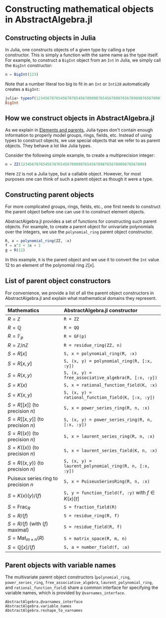 # Constructing mathematical objects in AbstractAlgebra.jl

## Constructing objects in Julia

In Julia, one constructs objects of a given type by calling a type constructor. This is
simply a function with the same name as the type itself. For example, to construct a
`BigInt` object from an `Int` in Julia, we simply call the `BigInt` constructor:

```julia
n = BigInt(123)
```

Note that a number literal too big to fit in an `Int` or `Int128` automatically creates
a `BigInt`:

```julia
julia> typeof(12345678765456787654567890987654567898765678909876567890)
BigInt
```

## How we construct objects in AbstractAlgebra.jl

As we explain in [Elements and parents](https://nemocas.github.io/AbstractAlgebra.jl/dev/extending_abstractalgebra/#Elements-and-parents), Julia types
don't contain enough information to properly model groups, rings, fields, etc.
Instead of using types to construct objects, we use special objects that we
refer to as parent objects. They behave a lot like Julia types.

Consider the following simple example, to create a multiprecision integer:

```julia
n = ZZ(12345678765456787654567890987654567898765678909876567890)
```

Here `ZZ` is not a Julia type, but a callable object. However, for most purposes
one can think of such a parent object as though it were a type.

## Constructing parent objects

For more complicated groups, rings, fields, etc., one first needs to construct the
parent object before one can use it to construct element objects.

AbstractAlgebra.jl provides a set of functions for constructing such parent objects.
For example, to create a parent object for univariate polynomials over the integers,
we use the `polynomial_ring` parent object constructor.

```julia
R, x = polynomial_ring(ZZ, :x)
f = x^3 + 3x + 1
g = R(12)
```

In this example, `R` is the parent object and we use it to convert the `Int` value
$12$ to an element of the polynomial ring $\mathbb{Z}[x]$.

## List of parent object constructors

For convenience, we provide a list of all the parent object constructors in
AbstractAlgebra.jl and explain what mathematical domains they represent.

| Mathematics                          | AbstractAlgebra.jl constructor                        |
|:-------------------------------------|:------------------------------------------------------|
| $R = \mathbb{Z}$                     | `R = ZZ`                                              |
| $R = \mathbb{Q}$                     | `R = QQ`                                              |
| $R = \mathbb{F}_{p}$                 | `R = GF(p)`                                           |
| $R = \mathbb{Z}/n\mathbb{Z}$         | `R = residue_ring(ZZ, n)`                             |
| $S = R[x]$                           | `S, x = polynomial_ring(R, :x)`                       |
| $S = R[x, y]$                        | `S, (x, y) = polynomial_ring(R, [:x, :y])`            |
| $S = R\langle x, y\rangle$           | `S, (x, y) = free_associative_algebra(R, [:x, :y])`   |
| $S = K(x)$                           | `S, x = rational_function_field(K, :x)`               |
| $S = K(x, y)$                        | `S, (x, y) = rational_function_field(K, [:x, :y])`    |
| $S = R[[x]]$ (to precision $n$)      | `S, x = power_series_ring(R, n, :x)`                  |
| $S = R[[x, y]]$ (to precision $n$)   | `S, (x, y) = power_series_ring(R, n, [:x, :y])`       |
| $S = R((x))$ (to precision $n$)      | `S, x = laurent_series_ring(R, n, :x)`                |
| $S = K((x))$ (to precision $n$)      | `S, x = laurent_series_field(K, n, :x)`               |
| $S = R((x, y))$ (to precision $n$)   | `S, (x, y) = laurent_polynomial_ring(R, n, [:x, :y])` |
| Puiseux series ring to precision $n$ | `S, x = PuiseuxSeriesRing(R, n, :x)`                  |
| $S = K(x)(y)/(f)$                    | `S, y = function_field(f, :y)` with $f\in K(x)[t]$    |
| $S = \mathrm{Frac}_R$                | `S = fraction_field(R)`                               |
| $S = R/(f)$                          | `S = residue_ring(R, f)`                              |
| $S = R/(f)$ (with $(f)$ maximal)     | `S = residue_field(R, f)`                             |
| $S = \mathrm{Mat}_{m\times n}(R)$    | `S = matrix_space(R, m, n)`                           |
| $S = \mathbb{Q}[x]/(f)$              | `S, a = number_field(f, :a)`                          |

## Parent objects with variable names

The multivariate parent object constructors (`polynomial_ring`, `power_series_ring`, `free_associative_algebra`, `laurent_polynomial_ring`, and `rational_function_field`) share a common interface for specifying the variable names, which is provided by `@varnames_interface`.

```@docs
AbstractAlgebra.@varnames_interface
AbstractAlgebra.variable_names
AbstractAlgebra.reshape_to_varnames
```
